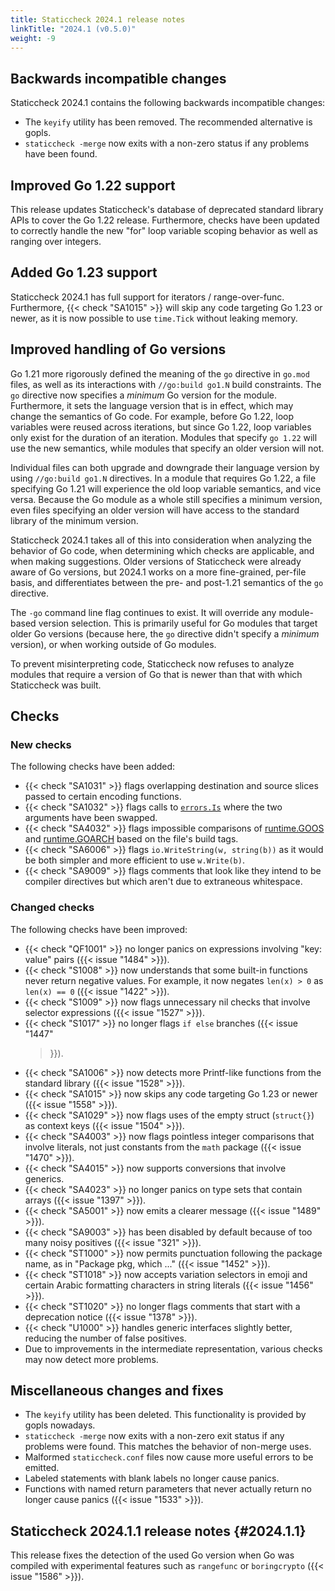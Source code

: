 ```yaml
---
title: Staticcheck 2024.1 release notes
linkTitle: "2024.1 (v0.5.0)"
weight: -9
---
```


## Backwards incompatible changes

Staticcheck 2024.1 contains the following backwards incompatible changes:

- The `keyify` utility has been removed. The recommended alternative is gopls.
- `staticcheck -merge` now exits with a non-zero status if any problems have
  been found.

## Improved Go 1.22 support

This release updates Staticcheck's database of deprecated standard library APIs
to cover the Go 1.22 release. Furthermore, checks have been updated to correctly
handle the new "for" loop variable scoping behavior as well as ranging over
integers.

## Added Go 1.23 support

Staticcheck 2024.1 has full support for iterators / range-over-func.
Furthermore, {{< check "SA1015" >}} will skip any code targeting Go 1.23 or
newer, as it is now possible to use `time.Tick` without leaking memory.

## Improved handling of Go versions

Go 1.21 more rigorously defined the meaning of the `go` directive in `go.mod`
files, as well as its interactions with `//go:build go1.N` build constraints.
The `go` directive now specifies a _minimum_ Go version for the module.
Furthermore, it sets the language version that is in effect, which may change
the semantics of Go code. For example, before Go 1.22, loop variables were
reused across iterations, but since Go 1.22, loop variables only exist for the
duration of an iteration. Modules that specify `go 1.22` will use the new
semantics, while modules that specify an older version will not.

Individual files can both upgrade and downgrade their language version by using
`//go:build go1.N` directives. In a module that requires Go 1.22, a file
specifying Go 1.21 will experience the old loop variable semantics, and vice
versa. Because the Go module as a whole still specifies a minimum version, even
files specifying an older version will have access to the standard library of
the minimum version.

Staticcheck 2024.1 takes all of this into consideration when analyzing the
behavior of Go code, when determining which checks are applicable, and when
making suggestions. Older versions of Staticcheck were already aware of Go
versions, but 2024.1 works on a more fine-grained, per-file basis, and
differentiates between the pre- and post-1.21 semantics of the `go` directive.

The `-go` command line flag continues to exist. It will override any
module-based version selection. This is primarily useful for Go modules that
target older Go versions (because here, the `go` directive didn't specify a
_minimum_ version), or when working outside of Go modules.

To prevent misinterpreting code, Staticcheck now refuses to analyze modules that
require a version of Go that is newer than that with which Staticcheck was
built.

## Checks

### New checks

The following checks have been added:

- {{< check "SA1031" >}} flags overlapping destination and source slices passed
  to certain encoding functions.
- {{< check "SA1032" >}} flags calls to
  [`errors.Is`](https://pkg.go.dev/errors#Is) where the two arguments have been
  swapped.
- {{< check "SA4032" >}} flags impossible comparisons of
  [runtime.GOOS](https://pkg.go.dev/runtime#GOOS) and
  [runtime.GOARCH](https://pkg.go.dev/runtime#GOARCH) based on the file's build
  tags.
- {{< check "SA6006" >}} flags `io.WriteString(w, string(b))` as it would be
  both simpler and more efficient to use `w.Write(b)`.
- {{< check "SA9009" >}} flags comments that look like they intend to be
  compiler directives but which aren't due to extraneous whitespace.

### Changed checks

The following checks have been improved:

- {{< check "QF1001" >}} no longer panics on expressions involving "key: value"
  pairs ({{< issue "1484" >}}).
- {{< check "S1008" >}} now understands that some built-in functions never
  return negative values. For example, it now negates `len(x) > 0` as `len(x) ==
  0` ({{< issue "1422" >}}).
- {{< check "S1009" >}} now flags unnecessary nil checks that involve selector
  expressions ({{< issue "1527" >}}).
- {{< check "S1017" >}} no longer flags `if else` branches ({{< issue "1447"
  >}}).
- {{< check "SA1006" >}} now detects more Printf-like functions from the
  standard library ({{< issue "1528" >}}).
- {{< check "SA1015" >}} now skips any code targeting Go 1.23 or newer ({{<
  issue "1558" >}}).
- {{< check "SA1029" >}} now flags uses of the empty struct (`struct{}`) as
  context keys ({{< issue "1504" >}}).
- {{< check "SA4003" >}} now flags pointless integer comparisons that involve
  literals, not just constants from the `math` package ({{< issue "1470" >}}).
- {{< check "SA4015" >}} now supports conversions that involve generics.
- {{< check "SA4023" >}} no longer panics on type sets that contain arrays ({{<
  issue "1397" >}}).
- {{< check "SA5001" >}} now emits a clearer message ({{< issue "1489" >}}).
- {{< check "SA9003" >}} has been disabled by default because of too many noisy
  positives ({{< issue "321" >}}).
- {{< check "ST1000" >}} now permits punctuation following the package name, as
  in "Package pkg, which ..." ({{< issue "1452" >}}).
- {{< check "ST1018" >}} now accepts variation selectors in emoji and certain
  Arabic formatting characters in string literals ({{< issue "1456" >}}).
- {{< check "ST1020" >}} no longer flags comments that start with a deprecation
  notice ({{< issue "1378" >}}).
- {{< check "U1000" >}} handles generic interfaces slightly better, reducing the
  number of false positives.
- Due to improvements in the intermediate representation, various checks may now
  detect more problems.

## Miscellaneous changes and fixes

- The `keyify` utility has been deleted. This functionality is provided by gopls
  nowadays.
- `staticcheck -merge` now exits with a non-zero exit status if any problems
  were found. This matches the behavior of non-merge uses.
- Malformed `staticcheck.conf` files now cause more useful errors to be emitted.
- Labeled statements with blank labels no longer cause panics.
- Functions with named return parameters that never actually return no longer
  cause panics ({{< issue "1533" >}}).

## Staticcheck 2024.1.1 release notes {#2024.1.1}

This release fixes the detection of the used Go version when Go was compiled
with experimental features such as `rangefunc` or `boringcrypto` ({{< issue
"1586" >}}).

